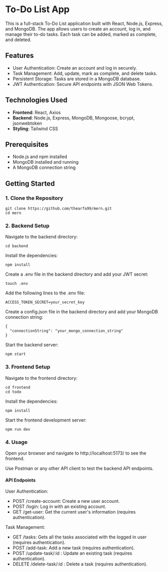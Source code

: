 # To-Do List App

This is a full-stack To-Do List application built with React, Node.js, Express, and MongoDB. The app allows users to create an account, log in, and manage their to-do tasks. Each task can be added, marked as complete, and deleted.

## Features

- User Authentication: Create an account and log in securely.
- Task Management: Add, update, mark as complete, and delete tasks.
- Persistent Storage: Tasks are stored in a MongoDB database.
- JWT Authentication: Secure API endpoints with JSON Web Tokens.

## Technologies Used

- **Frontend**: React, Axios
- **Backend**: Node.js, Express, MongoDB, Mongoose, bcrypt, jsonwebtoken
- **Styling**: Tailwind CSS

## Prerequisites

- Node.js and npm installed
- MongoDB installed and running
- A MongoDB connection string

## Getting Started

### 1. Clone the Repository
```
git clone https://github.com/thearfa99/mern.git
cd mern
```
### 2. Backend Setup

Navigate to the backend directory:
```
cd backend
```
Install the dependencies:
```
npm install
```
Create a .env file in the backend directory and add your JWT secret:
```
touch .env
```
Add the following lines to the .env file:
```
ACCESS_TOKEN_SECRET=your_secret_key
```
Create a config.json file in the backend directory and add your MongoDB connection string:
```
{
  "connectionString": "your_mongo_connection_string"
}
```
Start the backend server:
```
npm start
```
### 3. Frontend Setup
Navigate to the frontend directory:
```
cd frontend
cd todo
```
Install the dependencies:
```
npm install
```
Start the frontend development server:
```
npm run dev
```
### 4. Usage
Open your browser and navigate to http://localhost:5173/ to see the frontend.

Use Postman or any other API client to test the backend API endpoints.

#### API Endpoints
User Authentication:
- POST /create-account: Create a new user account.
- POST /login: Log in with an existing account.
- GET /get-user: Get the current user's information (requires authentication).

Task Management:
- GET /tasks: Gets all the tasks associated with the logged in user (requires authentication).
- POST /add-task: Add a new task (requires authentication).
- POST /update-task/:id : Update an existing task (requires authentication).
- DELETE /delete-task/:id : Delete a task (requires authentication).
